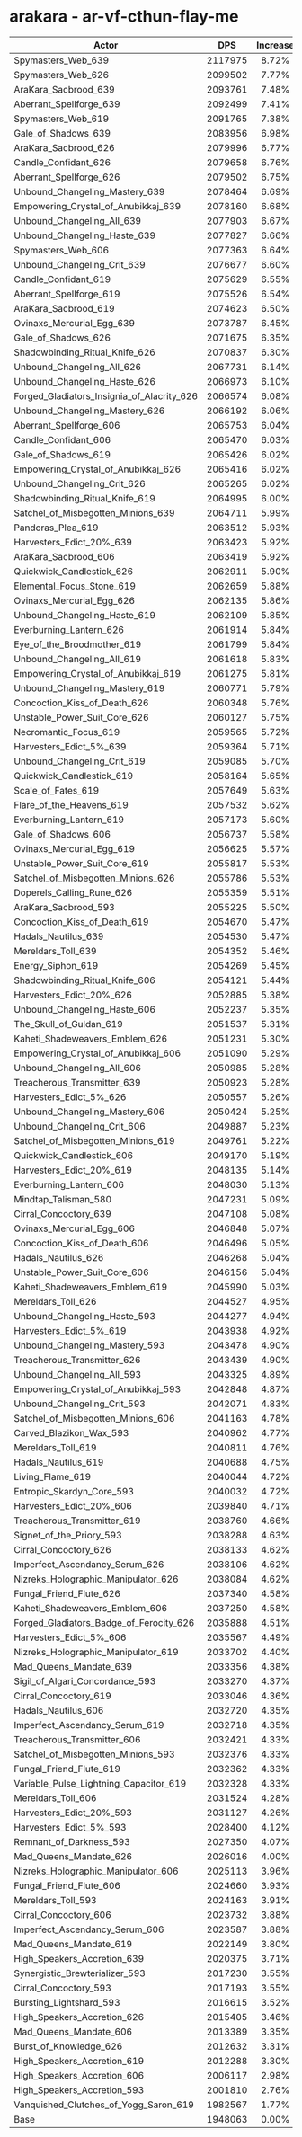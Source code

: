 # arakara - ar-vf-cthun-flay-me
| Actor | DPS | Increase |
|---|:---:|:---:|
|Spymasters_Web_639|2117975|8.72%|
|Spymasters_Web_626|2099502|7.77%|
|AraKara_Sacbrood_639|2093761|7.48%|
|Aberrant_Spellforge_639|2092499|7.41%|
|Spymasters_Web_619|2091765|7.38%|
|Gale_of_Shadows_639|2083956|6.98%|
|AraKara_Sacbrood_626|2079996|6.77%|
|Candle_Confidant_626|2079658|6.76%|
|Aberrant_Spellforge_626|2079502|6.75%|
|Unbound_Changeling_Mastery_639|2078464|6.69%|
|Empowering_Crystal_of_Anubikkaj_639|2078160|6.68%|
|Unbound_Changeling_All_639|2077903|6.67%|
|Unbound_Changeling_Haste_639|2077827|6.66%|
|Spymasters_Web_606|2077363|6.64%|
|Unbound_Changeling_Crit_639|2076677|6.60%|
|Candle_Confidant_619|2075629|6.55%|
|Aberrant_Spellforge_619|2075526|6.54%|
|AraKara_Sacbrood_619|2074623|6.50%|
|Ovinaxs_Mercurial_Egg_639|2073787|6.45%|
|Gale_of_Shadows_626|2071675|6.35%|
|Shadowbinding_Ritual_Knife_626|2070837|6.30%|
|Unbound_Changeling_All_626|2067731|6.14%|
|Unbound_Changeling_Haste_626|2066973|6.10%|
|Forged_Gladiators_Insignia_of_Alacrity_626|2066574|6.08%|
|Unbound_Changeling_Mastery_626|2066192|6.06%|
|Aberrant_Spellforge_606|2065753|6.04%|
|Candle_Confidant_606|2065470|6.03%|
|Gale_of_Shadows_619|2065426|6.02%|
|Empowering_Crystal_of_Anubikkaj_626|2065416|6.02%|
|Unbound_Changeling_Crit_626|2065265|6.02%|
|Shadowbinding_Ritual_Knife_619|2064995|6.00%|
|Satchel_of_Misbegotten_Minions_639|2064711|5.99%|
|Pandoras_Plea_619|2063512|5.93%|
|Harvesters_Edict_20%_639|2063423|5.92%|
|AraKara_Sacbrood_606|2063419|5.92%|
|Quickwick_Candlestick_626|2062911|5.90%|
|Elemental_Focus_Stone_619|2062659|5.88%|
|Ovinaxs_Mercurial_Egg_626|2062135|5.86%|
|Unbound_Changeling_Haste_619|2062109|5.85%|
|Everburning_Lantern_626|2061914|5.84%|
|Eye_of_the_Broodmother_619|2061799|5.84%|
|Unbound_Changeling_All_619|2061618|5.83%|
|Empowering_Crystal_of_Anubikkaj_619|2061275|5.81%|
|Unbound_Changeling_Mastery_619|2060771|5.79%|
|Concoction_Kiss_of_Death_626|2060348|5.76%|
|Unstable_Power_Suit_Core_626|2060127|5.75%|
|Necromantic_Focus_619|2059565|5.72%|
|Harvesters_Edict_5%_639|2059364|5.71%|
|Unbound_Changeling_Crit_619|2059085|5.70%|
|Quickwick_Candlestick_619|2058164|5.65%|
|Scale_of_Fates_619|2057649|5.63%|
|Flare_of_the_Heavens_619|2057532|5.62%|
|Everburning_Lantern_619|2057173|5.60%|
|Gale_of_Shadows_606|2056737|5.58%|
|Ovinaxs_Mercurial_Egg_619|2056625|5.57%|
|Unstable_Power_Suit_Core_619|2055817|5.53%|
|Satchel_of_Misbegotten_Minions_626|2055786|5.53%|
|Doperels_Calling_Rune_626|2055359|5.51%|
|AraKara_Sacbrood_593|2055225|5.50%|
|Concoction_Kiss_of_Death_619|2054670|5.47%|
|Hadals_Nautilus_639|2054530|5.47%|
|Mereldars_Toll_639|2054352|5.46%|
|Energy_Siphon_619|2054269|5.45%|
|Shadowbinding_Ritual_Knife_606|2054121|5.44%|
|Harvesters_Edict_20%_626|2052885|5.38%|
|Unbound_Changeling_Haste_606|2052237|5.35%|
|The_Skull_of_Guldan_619|2051537|5.31%|
|Kaheti_Shadeweavers_Emblem_626|2051231|5.30%|
|Empowering_Crystal_of_Anubikkaj_606|2051090|5.29%|
|Unbound_Changeling_All_606|2050985|5.28%|
|Treacherous_Transmitter_639|2050923|5.28%|
|Harvesters_Edict_5%_626|2050557|5.26%|
|Unbound_Changeling_Mastery_606|2050424|5.25%|
|Unbound_Changeling_Crit_606|2049887|5.23%|
|Satchel_of_Misbegotten_Minions_619|2049761|5.22%|
|Quickwick_Candlestick_606|2049170|5.19%|
|Harvesters_Edict_20%_619|2048135|5.14%|
|Everburning_Lantern_606|2048030|5.13%|
|Mindtap_Talisman_580|2047231|5.09%|
|Cirral_Concoctory_639|2047108|5.08%|
|Ovinaxs_Mercurial_Egg_606|2046848|5.07%|
|Concoction_Kiss_of_Death_606|2046496|5.05%|
|Hadals_Nautilus_626|2046268|5.04%|
|Unstable_Power_Suit_Core_606|2046156|5.04%|
|Kaheti_Shadeweavers_Emblem_619|2045990|5.03%|
|Mereldars_Toll_626|2044527|4.95%|
|Unbound_Changeling_Haste_593|2044277|4.94%|
|Harvesters_Edict_5%_619|2043938|4.92%|
|Unbound_Changeling_Mastery_593|2043478|4.90%|
|Treacherous_Transmitter_626|2043439|4.90%|
|Unbound_Changeling_All_593|2043325|4.89%|
|Empowering_Crystal_of_Anubikkaj_593|2042848|4.87%|
|Unbound_Changeling_Crit_593|2042071|4.83%|
|Satchel_of_Misbegotten_Minions_606|2041163|4.78%|
|Carved_Blazikon_Wax_593|2040962|4.77%|
|Mereldars_Toll_619|2040811|4.76%|
|Hadals_Nautilus_619|2040688|4.75%|
|Living_Flame_619|2040044|4.72%|
|Entropic_Skardyn_Core_593|2040032|4.72%|
|Harvesters_Edict_20%_606|2039840|4.71%|
|Treacherous_Transmitter_619|2038760|4.66%|
|Signet_of_the_Priory_593|2038288|4.63%|
|Cirral_Concoctory_626|2038133|4.62%|
|Imperfect_Ascendancy_Serum_626|2038106|4.62%|
|Nizreks_Holographic_Manipulator_626|2038084|4.62%|
|Fungal_Friend_Flute_626|2037340|4.58%|
|Kaheti_Shadeweavers_Emblem_606|2037250|4.58%|
|Forged_Gladiators_Badge_of_Ferocity_626|2035888|4.51%|
|Harvesters_Edict_5%_606|2035567|4.49%|
|Nizreks_Holographic_Manipulator_619|2033702|4.40%|
|Mad_Queens_Mandate_639|2033356|4.38%|
|Sigil_of_Algari_Concordance_593|2033270|4.37%|
|Cirral_Concoctory_619|2033046|4.36%|
|Hadals_Nautilus_606|2032720|4.35%|
|Imperfect_Ascendancy_Serum_619|2032718|4.35%|
|Treacherous_Transmitter_606|2032421|4.33%|
|Satchel_of_Misbegotten_Minions_593|2032376|4.33%|
|Fungal_Friend_Flute_619|2032362|4.33%|
|Variable_Pulse_Lightning_Capacitor_619|2032328|4.33%|
|Mereldars_Toll_606|2031524|4.28%|
|Harvesters_Edict_20%_593|2031127|4.26%|
|Harvesters_Edict_5%_593|2028400|4.12%|
|Remnant_of_Darkness_593|2027350|4.07%|
|Mad_Queens_Mandate_626|2026016|4.00%|
|Nizreks_Holographic_Manipulator_606|2025113|3.96%|
|Fungal_Friend_Flute_606|2024660|3.93%|
|Mereldars_Toll_593|2024163|3.91%|
|Cirral_Concoctory_606|2023732|3.88%|
|Imperfect_Ascendancy_Serum_606|2023587|3.88%|
|Mad_Queens_Mandate_619|2022149|3.80%|
|High_Speakers_Accretion_639|2020375|3.71%|
|Synergistic_Brewterializer_593|2017230|3.55%|
|Cirral_Concoctory_593|2017193|3.55%|
|Bursting_Lightshard_593|2016615|3.52%|
|High_Speakers_Accretion_626|2015405|3.46%|
|Mad_Queens_Mandate_606|2013389|3.35%|
|Burst_of_Knowledge_626|2012632|3.31%|
|High_Speakers_Accretion_619|2012288|3.30%|
|High_Speakers_Accretion_606|2006117|2.98%|
|High_Speakers_Accretion_593|2001810|2.76%|
|Vanquished_Clutches_of_Yogg_Saron_619|1982567|1.77%|
|Base|1948063|0.00%|
